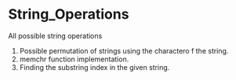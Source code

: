 # String_Operations
All possible string operations

1) Possible permutation of strings using the charactero f the string.<br>
2) memchr function implementation.<br>
3) Finding the substring index in the given string.<br>
